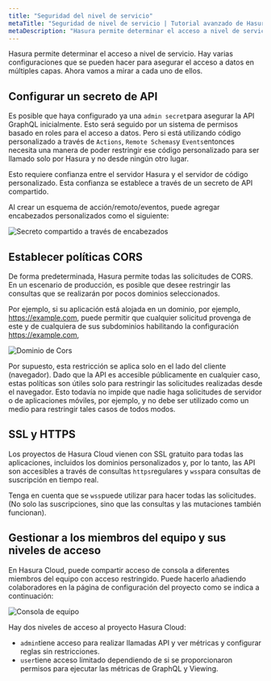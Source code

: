 ```yaml
---
title: "Seguridad del nivel de servicio"
metaTitle: "Seguridad de nivel de servicio | Tutorial avanzado de Hasura"
metaDescription: "Hasura permite determinar el acceso a nivel de servicio. Hay varias configuraciones que se pueden hacer para asegurar el acceso a datos en múltiples capas. Ahora vamos a mirar a cada uno de ellos."
---
```


Hasura permite determinar el acceso a nivel de servicio. Hay varias configuraciones que se pueden hacer para asegurar el acceso a datos en múltiples capas. Ahora vamos a mirar a cada uno de ellos.

## Configurar un secreto de API

Es posible que haya configurado ya una `admin secret`para asegurar la API GraphQL inicialmente. Esto será seguido por un sistema de permisos basado en roles para el acceso a datos. Pero si está utilizando código personalizado a través de `Actions`, `Remote Schemas`y `Events`entonces necesita una manera de poder restringir ese código personalizado para ser llamado solo por Hasura y no desde ningún otro lugar.

Esto requiere confianza entre el servidor Hasura y el servidor de código personalizado. Esta confianza se establece a través de un secreto de API compartido.

Al crear un esquema de acción/remoto/eventos, puede agregar encabezados personalizados como el siguiente:

![Secreto compartido a través de encabezados](https://graphql-engine-cdn.hasura.io/learn-hasura/assets/graphql-hasura-advanced/shared-secret.png)

## Establecer políticas CORS

De forma predeterminada, Hasura permite todas las solicitudes de CORS. En un escenario de producción, es posible que desee restringir las consultas que se realizarán por pocos dominios seleccionados.

Por ejemplo, si su aplicación está alojada en un dominio, por ejemplo, https://example.com, puede permitir que cualquier solicitud provenga de este y de cualquiera de sus subdominios habilitando la configuración https://example.com,

![Dominio de Cors](https://graphql-engine-cdn.hasura.io/learn-hasura/assets/graphql-hasura-advanced/cors-domain.png)

Por supuesto, esta restricción se aplica solo en el lado del cliente (navegador). Dado que la API es accesible públicamente en cualquier caso, estas políticas son útiles solo para restringir las solicitudes realizadas desde el navegador. Esto todavía no impide que nadie haga solicitudes de servidor o de aplicaciones móviles, por ejemplo, y no debe ser utilizado como un medio para restringir tales casos de todos modos.

## SSL y HTTPS

Los proyectos de Hasura Cloud vienen con SSL gratuito para todas las aplicaciones, incluidos los dominios personalizados y, por lo tanto, las API son accesibles a través de consultas `https`regulares y `wss`para consultas de suscripción en tiempo real.

Tenga en cuenta que se `wss`puede utilizar para hacer todas las solicitudes. (No solo las suscripciones, sino que las consultas y las mutaciones también funcionan).

## Gestionar a los miembros del equipo y sus niveles de acceso

En Hasura Cloud, puede compartir acceso de consola a diferentes miembros del equipo con acceso restringido. Puede hacerlo añadiendo colaboradores en la página de configuración del proyecto como se indica a continuación:

![Consola de equipo](https://graphql-engine-cdn.hasura.io/learn-hasura/assets/graphql-hasura-advanced/collaborator.png)

Hay dos niveles de acceso al proyecto Hasura Cloud:

- `admin`tiene acceso para realizar llamadas API y ver métricas y configurar reglas sin restricciones.
- `user`tiene acceso limitado dependiendo de si se proporcionaron permisos para ejecutar las métricas de GraphQL y Viewing.
